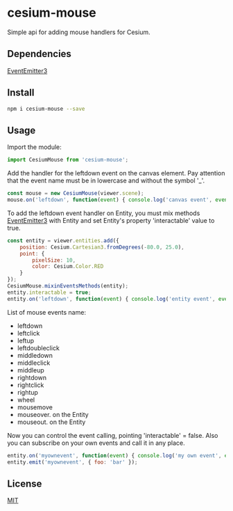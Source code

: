 # cesium-mouse
Simple api for adding mouse handlers for Cesium.
 
## Dependencies
 
[EventEmitter3](https://github.com/primus/eventemitter3)
 
## Install
 
```bash
npm i cesium-mouse --save
```
 
## Usage
Import the module:
 
```js
import CesiumMouse from 'cesium-mouse';
```
 
Add the handler for the leftdown event on the canvas element.
Pay attention that the event name must be in lowercase and without the symbol '_'.
 
```js
const mouse = new CesiumMouse(viewer.scene);
mouse.on('leftdown', function(event) { console.log('canvas event', event); });
```
 
To add the leftdown event handler on Entity, you must mix methods [EventEmitter3](https://github.com/primus/eventemitter3) with Entity and set Entity's property 'interactable' value to true.
 
```js
const entity = viewer.entities.add({
    position: Cesium.Cartesian3.fromDegrees(-80.0, 25.0),
    point: {
        pixelSize: 10,
        color: Cesium.Color.RED
    }
});
CesiumMouse.mixinEventsMethods(entity);
entity.interactable = true;
entity.on('leftdown', function(event) { console.log('entity event', event); });
```
 
List of mouse events name:
* leftdown
* leftclick
* leftup
* leftdoubleclick
* middledown
* middleclick
* middleup
* rightdown
* rightclick
* rightup
* wheel
* mousemove
* mouseover. on the Entity
* mouseout. on the Entity
 
Now you can control the event calling, pointing 'interactable' = false. Also you can subscribe on your own events and call it in any place.
 
```js
entity.on('myownevent', function(event) { console.log('my own event', event); });
entity.emit('myownevent', { foo: 'bar' });
```
 
## License
[MIT](LICENSE)